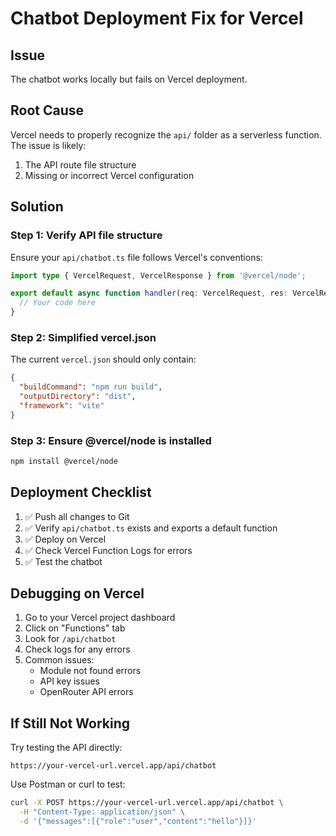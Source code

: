 # Chatbot Deployment Fix for Vercel

## Issue
The chatbot works locally but fails on Vercel deployment.

## Root Cause
Vercel needs to properly recognize the `api/` folder as a serverless function. The issue is likely:
1. The API route file structure
2. Missing or incorrect Vercel configuration

## Solution

### Step 1: Verify API file structure
Ensure your `api/chatbot.ts` file follows Vercel's conventions:

```typescript
import type { VercelRequest, VercelResponse } from '@vercel/node';

export default async function handler(req: VercelRequest, res: VercelResponse) {
  // Your code here
}
```

### Step 2: Simplified vercel.json
The current `vercel.json` should only contain:
```json
{
  "buildCommand": "npm run build",
  "outputDirectory": "dist",
  "framework": "vite"
}
```

### Step 3: Ensure @vercel/node is installed
```bash
npm install @vercel/node
```

## Deployment Checklist

1. ✅ Push all changes to Git
2. ✅ Verify `api/chatbot.ts` exists and exports a default function
3. ✅ Deploy on Vercel
4. ✅ Check Vercel Function Logs for errors
5. ✅ Test the chatbot

## Debugging on Vercel

1. Go to your Vercel project dashboard
2. Click on "Functions" tab
3. Look for `/api/chatbot`
4. Check logs for any errors
5. Common issues:
   - Module not found errors
   - API key issues
   - OpenRouter API errors

## If Still Not Working

Try testing the API directly:
```
https://your-vercel-url.vercel.app/api/chatbot
```

Use Postman or curl to test:
```bash
curl -X POST https://your-vercel-url.vercel.app/api/chatbot \
  -H "Content-Type: application/json" \
  -d '{"messages":[{"role":"user","content":"hello"}]}'
```

